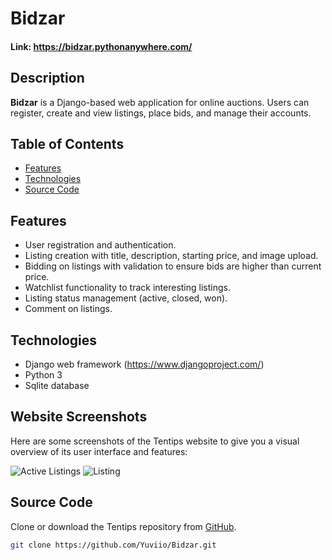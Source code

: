 # Bidzar
#### Link: https://bidzar.pythonanywhere.com/

## Description

**Bidzar** is a Django-based web application for online auctions. Users can register, create and view listings, place bids, and manage their accounts.

## Table of Contents

- [Features](#features)
- [Technologies](#technologies)
- [Source Code](#source-code)

## Features

- User registration and authentication.
- Listing creation with title, description, starting price, and image upload.
- Bidding on listings with validation to ensure bids are higher than current price.
- Watchlist functionality to track interesting listings.
- Listing status management (active, closed, won).
- Comment on listings.

## Technologies
- Django web framework (https://www.djangoproject.com/)
- Python 3
- Sqlite database

## Website Screenshots

Here are some screenshots of the Tentips website to give you a visual overview of its user interface and features:

![Active Listings](https://github.com/user-attachments/assets/aa4acb05-72f3-4f92-ae93-610255439480)
![Listing](https://github.com/user-attachments/assets/b750d51e-357b-4ec5-a37f-c1b4a2f6d643)


## Source Code

 Clone or download the Tentips repository from [GitHub](https://github.com/Yuviio/Bidzar.git).

   ```bash
   git clone https://github.com/Yuviio/Bidzar.git
